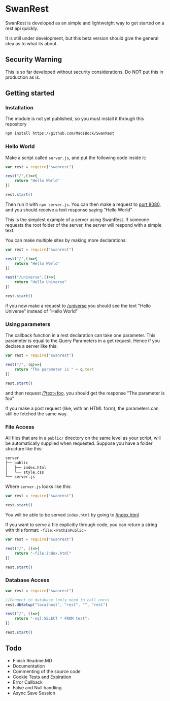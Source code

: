 # SwanRest
SwanRest is developed as an simple and lightweight way to get started on a rest api quickly.

It is still under development, but this beta version should give the general idea as to what its about.

## Security Warning
This is so far developed without security considerations. Do NOT put this in production as is.

## Getting started
### Installation
The module is not yet published, so you must install it through this repository
```bash
npm install https://github.com/MadsBock/SwanRest
```
### Hello World
Make a script called `server.js`, and put the following code inside it:
```javascript
var rest = require("swanrest")

rest("/",()=>{
    return "Hello World"
})

rest.start()
```

Then run it with `npm server.js`. You can then make a request to [port 8080](http://localhost:8080/), and you should receive a text response saying "Hello World"

This is the simplest example of  a server using SwanRest. If someone requests the root folder of the server, the server will respond with a simple text.

You can make multiple sites by making more declarations:

```javascript
var rest = require("swanrest")

rest("/",()=>{
    return "Hello World"
})

rest("/universe",()=>{
    return "Hello Universe"
})

rest.start()
```

if you now make a request to [/universe](http://localhost:8080/universe) you should see the text "Hello Universe" instead of "Hello World"

### Using parameters
The callback function in a rest declaration can take one parameter. This parameter is equal to the Query Parameters in a get request. Hence if you declare a server like this:
```javascript
var rest = require("swanrest")

rest("/", (q)=>{
    return "The parameter is " + q.text
})

rest.start()
```
and then request [/?text=foo](https://localhost:8080/?text=foo), you should get the response "The parameter is foo"

If you make a post request (like, with an HTML form), the parameters can still be fetched the same way.

### File Access

All files that are in a `public/` directory on the same level as your script, will be automatically supplied when requested. Suppose you have a folder structure like this:

```bash
server
├── public
│   ├── index.html
│   └── style.css
└── server.js
```
Where `server.js` looks like this:
```javascript
var rest = require("swanrest")

rest.start()
```
You will be able to be served `index.html` by going to [/index.html](http://localhost:8080/index.html)

If you want to serve a file explicitly through code, you can return a string with this format: `-file:<PathInPublic>`

```javascript
var rest = require("swanrest")

rest("/", ()=>{
    return "-file:index.html"
})

rest.start()
```

### Database Access

```javascript
var rest = require("swanrest")

//Connect to database (only need to call once)
rest.dbSetup("localhost", "rest", "", "rest")

rest("/", ()=>{
    return "-sql:SELECT * FROM test";
})

rest.start()
```

## Todo
 - Finish Readme.MD
 - Documentation
 - Commenting of the source code
 - Cookie Tests and Expiration
 - Error Callback
 - False and Null handling
 - Async Save Session
